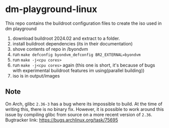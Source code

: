 # dm-playground-linux
This repo contains the buildroot configuration files to create the iso used in dm playground

1. download buildroot 2024.02 and extract to a folder.
2. install buildroot dependencies (its in their documentation)
3. shove contents of repo in <buildroot>/byondvm
4. run `make defconfig byondvm_defconfig BR2_EXTERNAL=byondvm`
5. run `make -j<cpu cores>`
6. run `make -j<cpu cores>` again (this one is short, it's because of bugs with experimental buildroot features im using(parallel building))
7. iso is in output/images


## Note
On Arch, glibc `2.36-3` has a bug where its impossible to build. At the time of writing this, there is no binary fix. However, it is possible to work around this issue by compiling glibc from source on a more recent version of `2.36`.
Bugtracker link: https://bugs.archlinux.org/task/75695
